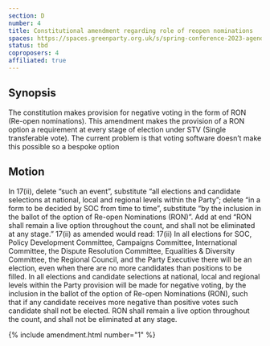 ```yaml
---
section: D
number: 4
title: Constitutional amendment regarding role of reopen nominations
spaces: https://spaces.greenparty.org.uk/s/spring-conference-2023-agenda-forum/?contentId=119469
status: tbd
coproposers: 4
affiliated: true
---
```

## Synopsis
The constitution makes provision for negative voting in the form of RON (Re-open nominations). This amendment makes the provision of a RON option a requirement at every stage of election under STV (Single transferable vote). The current problem is that voting software doesn’t make this possible so a bespoke option

## Motion
In 17(ii), delete “such an event”, substitute “all elections and candidate selections at national, local and regional levels within the Party”; delete “in a form to be decided by SOC from time to time”, substitute “by the inclusion in the ballot of the option of Re-open Nominations (RON)”. Add at end “RON shall remain a live option throughout the count, and shall not be eliminated at any stage.”
17(ii) as amended would read:
17(ii) In all elections for SOC, Policy Development Committee, Campaigns Committee, International Committee, the Dispute Resolution Committee, Equalities & Diversity Committee, the Regional Council, and the Party Executive there will be an election, even when there are no more candidates than positions to be filled. In all elections and candidate selections at national, local and regional levels within the Party provision will be made for negative voting, by the inclusion in the ballot of the option of Re-open Nominations (RON), such that if any candidate receives more negative than positive votes such candidate shall not be elected. RON shall remain a live option throughout the count, and shall not be eliminated at any stage.

{% include amendment.html number="1" %}
